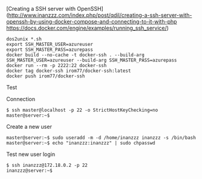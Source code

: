[Creating a SSH server with OpenSSH](http://www.inanzzz.com/index.php/post/qdil/creating-a-ssh-server-with-openssh-by-using-docker-compose-and-connecting-to-it-with-php
https://docs.docker.com/engine/examples/running_ssh_service/)

```
dos2unix *.sh
export SSH_MASTER_USER=azureuser
export SSH_MASTER_PASS=azurepass
docker build --no-cache -t docker-ssh . --build-arg SSH_MASTER_USER=azureuser --build-arg SSH_MASTER_PASS=azurepass
docker run --rm -p 2222:22 docker-ssh
docker tag docker-ssh irom77/docker-ssh:latest
docker push irom77/docker-ssh
```

Test

Connection
```
$ ssh master@localhost -p 22 -o StrictHostKeyChecking=no
master@server:~$
```
Create a new user
```
master@server:~$ sudo useradd -m -d /home/inanzzz inanzzz -s /bin/bash
master@server:~$ echo "inanzzz:inanzzz" | sudo chpasswd
```
Test new user login
```
$ ssh inanzzz@172.18.0.2 -p 22
inanzzz@server:~$
```

